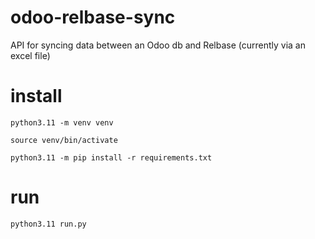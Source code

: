# odoo-relbase-sync
API for syncing data between an Odoo db and Relbase (currently via an excel file)

# install
``python3.11 -m venv venv``

``source venv/bin/activate``

``python3.11 -m pip install -r requirements.txt``

# run

``python3.11 run.py``